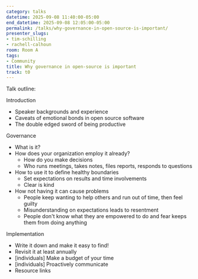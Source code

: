 ```yaml
---
category: talks
datetime: 2025-09-08 11:40:00-05:00
end_datetime: 2025-09-08 12:05:00-05:00
permalink: /talks/why-governance-in-open-source-is-important/
presenter_slugs:
- tim-schilling
- rachell-calhoun
room: Room A
tags:
- Community
title: Why governance in open-source is important
track: t0
---
```


Talk outline:

Introduction
- Speaker backgrounds and experience
- Caveats of emotional bonds in open source software
- The double edged sword of being productive

Governance
- What is it?
- How does your organization employ it already?
    - How do you make decisions
    - Who runs meetings, takes notes, files reports, responds to questions
- How to use it to define healthy boundaries
    - Set expectations on results and time involvements
    - Clear is kind
- How not having it can cause problems
    - People keep wanting to help others and run out of time, then feel guilty
    - Misunderstanding on expectations leads to resentment
    - People don't know what they are empowered to do and fear keeps them from doing anything

Implementation
- Write it down and make it easy to find!
- Revisit it at least annually
- [individuals] Make a budget of your time
- [individuals] Proactively communicate
- Resource links